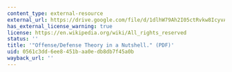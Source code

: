 ```yaml
---
content_type: external-resource
external_url: https://drive.google.com/file/d/1dlhW79Ah2I05ctRvkw8IcyvAtuKI8ZkA/view
has_external_license_warning: true
license: https://en.wikipedia.org/wiki/All_rights_reserved
status: ''
title: '"Offense/Defense Theory in a Nutshell." (PDF)'
uid: 0561c3dd-6ee8-451b-aa0e-db8db7f45a0b
wayback_url: ''
---
```

